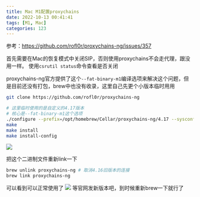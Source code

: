 ```yaml
---
title: Mac M1配置proxychains
date: 2022-10-13 00:41:41
tags: [M1, Mac]
categories: 123
---
```


参考：https://github.com/rofl0r/proxychains-ng/issues/357

首先需要在Mac的恢复模式中关闭SIP，否则使用proxychains不会走代理，跟没用一样。
使用`csrutil status`命令查看是否关闭

proxychains-ng官方提供了这个`--fat-binary-m1`编译选项来解决这个问题，但是目前还没有打包，brew中也没有收录，这里自己先更个小版本临时用用
```bash
git clone https://github.com/rofl0r/proxychains-ng

# 这里临时使用的是自定义的4.17版本
# 核心是--fat-binary-m1这个选项
./configure --prefix=/opt/homebrew/Cellar/proxychains-ng/4.17 --sysconfdir=/opt/homebrew/etc --fat-binary-m1 --hookmethod=dyld
make
make install
make install-config
```

![](Pasted%20image%2020221011033245.png)

把这个二进制文件重新link一下
```bash
brew unlink proxychains-ng # 取消4.16旧版本的连接
brew link proxychains-ng
```
可以看到可以正常使用了
![](Pasted%20image%2020221011033511.png)
等官网发新版本吧，到时候重新brew一下就行了



